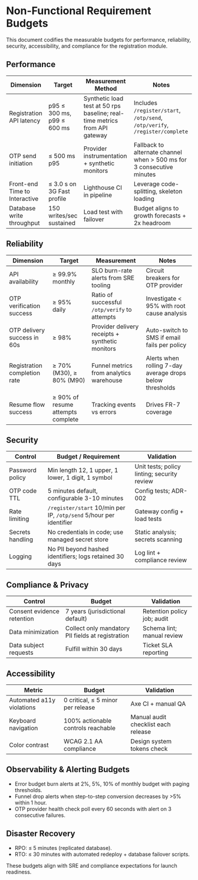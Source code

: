 # Non-Functional Requirement Budgets

This document codifies the measurable budgets for performance, reliability,
security, accessibility, and compliance for the registration module.

## Performance

| Dimension | Target | Measurement Method | Notes |
| --- | --- | --- | --- |
| Registration API latency | p95 ≤ 300 ms, p99 ≤ 600 ms | Synthetic load test at 50 rps baseline; real-time metrics from API gateway | Includes `/register/start`, `/otp/send`, `/otp/verify`, `/register/complete` |
| OTP send initiation | ≤ 500 ms p95 | Provider instrumentation + synthetic monitors | Fallback to alternate channel when > 500 ms for 3 consecutive minutes |
| Front-end Time to Interactive | ≤ 3.0 s on 3G Fast profile | Lighthouse CI in pipeline | Leverage code-splitting, skeleton loading |
| Database write throughput | 150 writes/sec sustained | Load test with failover | Budget aligns to growth forecasts + 2x headroom |

## Reliability

| Dimension | Target | Measurement | Notes |
| --- | --- | --- | --- |
| API availability | ≥ 99.9% monthly | SLO burn-rate alerts from SRE tooling | Circuit breakers for OTP provider |
| OTP verification success | ≥ 95% daily | Ratio of successful `/otp/verify` to attempts | Investigate < 95% with root cause analysis |
| OTP delivery success in 60s | ≥ 98% | Provider delivery receipts + synthetic monitors | Auto-switch to SMS if email fails per policy |
| Registration completion rate | ≥ 70% (M30), ≥ 80% (M90) | Funnel metrics from analytics warehouse | Alerts when rolling 7-day average drops below thresholds |
| Resume flow success | ≥ 90% of resume attempts complete | Tracking events vs errors | Drives FR-7 coverage |

## Security

| Control | Budget / Requirement | Validation |
| --- | --- | --- |
| Password policy | Min length 12, 1 upper, 1 lower, 1 digit, 1 symbol | Unit tests; policy linting; security review |
| OTP code TTL | 5 minutes default, configurable 3-10 minutes | Config tests; ADR-002 | |
| Rate limiting | `/register/start` 10/min per IP, `/otp/send` 5/hour per identifier | Gateway config + load tests |
| Secrets handling | No credentials in code; use managed secret store | Static analysis; secrets scanning |
| Logging | No PII beyond hashed identifiers; logs retained 30 days | Log lint + compliance review |

## Compliance & Privacy

| Control | Budget | Validation |
| --- | --- | --- |
| Consent evidence retention | 7 years (jurisdictional default) | Retention policy job; audit | Aligns with ADR-004 |
| Data minimization | Collect only mandatory PII fields at registration | Schema lint; manual review | Additional fields gated via feature flags |
| Data subject requests | Fulfill within 30 days | Ticket SLA reporting | Integration with Privacy team automation |

## Accessibility

| Metric | Budget | Validation |
| --- | --- | --- |
| Automated a11y violations | 0 critical, ≤ 5 minor per release | Axe CI + manual QA | Failure blocks release |
| Keyboard navigation | 100% actionable controls reachable | Manual audit checklist each release | |
| Color contrast | WCAG 2.1 AA compliance | Design system tokens check | |

## Observability & Alerting Budgets

- Error budget burn alerts at 2%, 5%, 10% of monthly budget with paging thresholds.
- Funnel drop alerts when step-to-step conversion decreases by >5% within 1 hour.
- OTP provider health check poll every 60 seconds with alert on 3 consecutive failures.

## Disaster Recovery

- RPO: ≤ 5 minutes (replicated database).
- RTO: ≤ 30 minutes with automated redeploy + database failover scripts.

These budgets align with SRE and compliance expectations for launch readiness.
